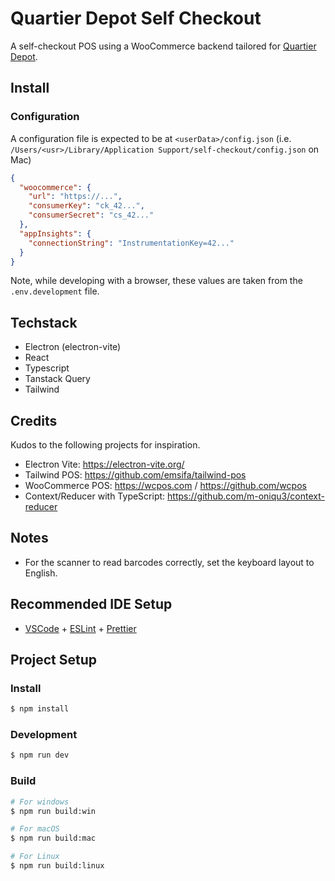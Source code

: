 # Quartier Depot Self Checkout

A self-checkout POS using a WooCommerce backend tailored for [Quartier Depot](https://www.quartier-depot.ch/).

## Install

### Configuration

A configuration file is expected to be at `<userData>/config.json` (i.e. `/Users/<usr>/Library/Application Support/self-checkout/config.json` on Mac)

```json
{
  "woocommerce": {
    "url": "https://...",
    "consumerKey": "ck_42...",
    "consumerSecret": "cs_42..."
  },
  "appInsights": {
    "connectionString": "InstrumentationKey=42..."
  }
}
```

Note, while developing with a browser, these values are taken from the `.env.development` file.

## Techstack

- Electron (electron-vite)
- React
- Typescript
- Tanstack Query
- Tailwind

## Credits

Kudos to the following projects for inspiration.

- Electron Vite: https://electron-vite.org/
- Tailwind POS: https://github.com/emsifa/tailwind-pos
- WooCommerce POS: https://wcpos.com / https://github.com/wcpos
- Context/Reducer with TypeScript: https://github.com/m-oniqu3/context-reducer

## Notes

- For the scanner to read barcodes correctly, set the keyboard layout to English.

## Recommended IDE Setup

- [VSCode](https://code.visualstudio.com/) + [ESLint](https://marketplace.visualstudio.com/items?itemName=dbaeumer.vscode-eslint) + [Prettier](https://marketplace.visualstudio.com/items?itemName=esbenp.prettier-vscode)

## Project Setup

### Install

```bash
$ npm install
```

### Development

```bash
$ npm run dev
```

### Build

```bash
# For windows
$ npm run build:win

# For macOS
$ npm run build:mac

# For Linux
$ npm run build:linux
```
